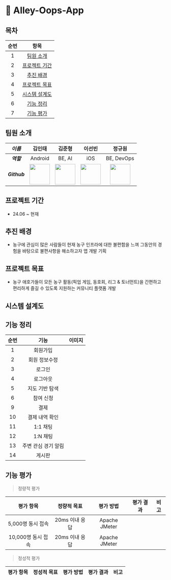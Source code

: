# 🏀 Alley-Oops-App
## 목차
| 순번 | 항목 |
| :-: | :-: |
| 1 | [팀원 소개](#팀원-소개) |
| 2 | [프로젝트 기간](#프로젝트-기간) |
| 3 | [추진 배경](#추진-배경) |
| 4 | [프로젝트 목표](#프로젝트-목표) |
| 5 | [시스템 설계도](#시스템-설계도) |
| 6 | [기능 정리](#기능-정리) |
| 7 | [기능 평가](#기능-평가) |

## 팀원 소개
| _이름_ | 김인태 | 김준형 | 이선빈 | 정규원 |
|:-----:|:----:|:-----:|:----:|:----:|
| ___역할___ | Android | BE, AI | iOS | BE, DevOps |
| ___Github___ | <a href="https://github.com/HaeBun"><img src="https://avatars.githubusercontent.com/u/62525605?v=4" width="64" height="64"></a> | <a href="https://github.com/JHZLO"><img src="https://avatars.githubusercontent.com/u/105791673?v=4" width="64" height="64"></a> | <a href="https://github.com/vincent8-8"><img src="https://avatars.githubusercontent.com/u/156335932?v=4" width="64" height="64"></a> | <a href="https://github.com/digitpic"><img src="https://avatars.githubusercontent.com/u/63178849?v=4" width="64" height="64"></a> |

## 프로젝트 기간
- 24.06 ~ 현재

## 추진 배경
- 농구에 관심이 많은 사람들이 현재 농구 인프라에 대한 불편함을 느껴 그동안의 경험을 바탕으로 불편사항을 해소하고자 앱 개발 기획
  
## 프로젝트 목표
- 농구 애호가들이 모든 농구 활동(픽업 게임, 동호회, 리그 & 토너먼트)을 간편하고 편리하게 즐길 수 있도록 지원하는 커뮤니티 플랫폼 개발

## 시스템 설계도

## 기능 정리
| 순번 | 기능 | 이미지 |
| :-: | :-: | :-: |
| 1 | 회원가입 | |
| 2 | 회원 정보수정 | |
| 3 | 로그인 | |
| 4 | 로그아웃 | |
| 5 | 지도 기반 탐색 | |
| 6 | 참여 신청 | |
| 9 | 결제 | |
| 10 | 결제 내역 확인 | |
| 11 | 1:1 채팅 | |
| 12 | 1:N 채팅 | |
| 13 | 주변 관심 경기 알림 | |
| 14 | 게시판 | |


## 기능 평가

> 정량적 평가

| 평가 항목 | 정량적 목표 | 평가 방법 | 평가 결과 | 비고 |
| :-: | :-: | :-: | :-: | :-: |
| 5,000명 동시 접속 | 20ms 이내 응답 | Apache JMeter | | |
| 10,000명 동시 접속 | 20ms 이내 응답 | Apache JMeter | | |

> 정성적 평가

| 평가 항목 | 정성적 목표 | 평가 방법 | 평가 결과 | 비고 |
| :-: | :-: | :-: | :-: | :-: |


